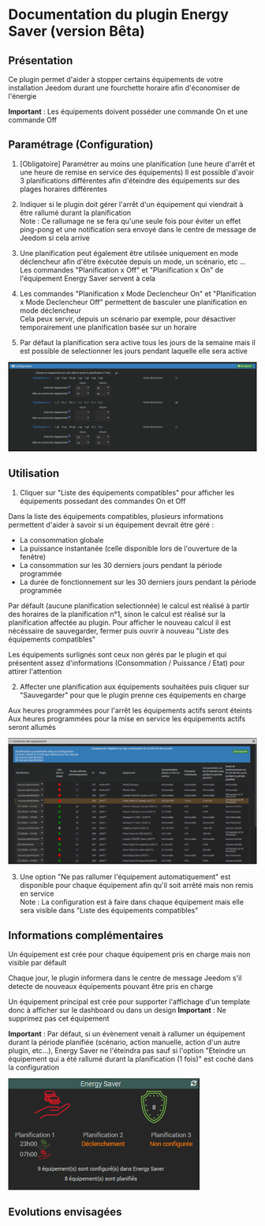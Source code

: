# Documentation du plugin Energy Saver (version Bêta)

## Présentation
Ce plugin permet d'aider à stopper certains équipements de votre installation Jeedom durant une fourchette horaire afin d'économiser de l'énergie

**Important** : Les équipements doivent posséder une commande On et une commande Off

## Paramétrage (Configuration)

1. [Obligatoire] Paramétrer au moins une planification (une heure d'arrêt et une heure de remise en service des équipements)
Il est possible d'avoir 3 planifications différentes afin d'éteindre des équipements sur des plages horaires différentes

2. Indiquer si le plugin doit gérer l'arrêt d'un équipement qui viendrait à être rallumé durant la planification  
Note : Ce rallumage ne se fera qu'une seule fois pour éviter un effet ping-pong et une notification sera envoyé dans le centre de message de Jeedom si cela arrive

3. Une planification peut également être utilisée uniquement en mode déclencheur afin d'être éxécutée depuis un mode, un scénario, etc ...  
Les commandes "Planification x Off" et "Planification x On" de l'équipement Energy Saver servent à cela

4. Les commandes "Planification x Mode Declencheur On" et "Planification x Mode Declencheur Off" permettent de basculer une planification en mode déclencheur  
   Cela peux servir, depuis un scénario par exemple, pour désactiver temporairement une planification basée sur un horaire

5. Par défaut la planification sera active tous les jours de la semaine mais il est possible de selectionner les jours pendant laquelle elle sera active  

![Création](images/EnergySaver_Configuration_Weekdays.png)

## Utilisation

1. Cliquer sur "Liste des équipements compatibles" pour afficher les équipements possedant des commandes On et Off

Dans la liste des équipements compatibles, plusieurs informations permettent d'aider à savoir si un équipement devrait être géré :
- La consommation globale
- La puissance instantanée (celle disponible lors de l'ouverture de la fenêtre)
- La consommation sur les 30 derniers jours pendant la période programmée
- La durée de fonctionnement sur les 30 derniers jours pendant la période programmée

Par défault (aucune planification selectionnée) le calcul est réalisé à partir des horaires de la planification n°1, sinon le calcul est réalisé sur la planification affectée au plugin. Pour afficher le nouveau calcul il est nécéssaire de sauvegarder, fermer puis ouvrir à nouveau "Liste des équipements compatibles"

Les équipements surlignés sont ceux non gérés par le plugin et qui présentent assez d'informations (Consommation / Puissance / Etat) pour attirer l'attention

2. Affecter une planification aux équipements souhaitées puis cliquer sur "Sauvegarder" pour que le plugin prenne ces équipements en charge

Aux heures programmées pour l'arrêt les équipements actifs seront éteints  
Aux heures programmées pour la mise en service les équipements actifs seront allumés

![Création](images/EnergySaver_SearchEq.png)

3. Une option "Ne pas rallumer l'équipement automatiquement" est disponible pour chaque équipement afin qu'il soit arrêté mais non remis en service  
Note : La configuration est à faire dans chaque équipement mais elle sera visible dans "Liste des équipements compatibles"


## Informations complémentaires

Un équipement est crée pour chaque équipement pris en charge mais non visible par défault

Chaque jour, le plugin informera dans le centre de message Jeedom s'il detecte de nouveaux équipements pouvant être pris en charge  

Un équipement principal est crée pour supporter l'affichage d'un template donc à afficher sur le dashboard ou dans un design
**Important** : Ne supprimez pas cet équipement

**Important** : Par défaut, si un évènement venait à rallumer un équipement durant la période planifiée (scénario, action manuelle, action d'un autre plugin, etc...), Energy Saver ne l'éteindra pas sauf si l'option "Eteindre un équipement qui a été rallumé durant la planification (1 fois)" est coché dans la configuration

![Création](images/EnergySaver_Dashboard.png)

## Evolutions envisagées
